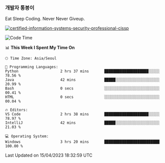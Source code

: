 ### 개발자 통붕이
Eat Sleep Coding.
Never Never Giveup.

[![certified-information-systems-security-professional-cissp](https://user-images.githubusercontent.com/44606727/157613689-acd84ec6-5f8f-4e79-89d9-a8d51f033634.png)](https://www.credly.com/badges/f394a010-85a0-450b-9136-8043af01d71c/public_url)

<!--START_SECTION:waka-->
![Code Time](http://img.shields.io/badge/Code%20Time-1%2C508%20hrs%2037%20mins-blue)

📊 **This Week I Spent My Time On** 

```text
🕑︎ Time Zone: Asia/Seoul

💬 Programming Languages: 
Python                   2 hrs 37 mins       ████████████████████░░░░░   78.56 % 
Java                     42 mins             █████░░░░░░░░░░░░░░░░░░░░   20.99 % 
Bash                     0 secs              ░░░░░░░░░░░░░░░░░░░░░░░░░   00.41 % 
HTML                     0 secs              ░░░░░░░░░░░░░░░░░░░░░░░░░   00.04 % 

🔥 Editors: 
VS Code                  2 hrs 38 mins       ████████████████████░░░░░   78.97 % 
IntelliJ                 42 mins             █████░░░░░░░░░░░░░░░░░░░░   21.03 % 

💻 Operating System: 
Windows                  3 hrs 20 mins       █████████████████████████   100.00 % 
```


 Last Updated on 15/04/2023 18:32:59 UTC
<!--END_SECTION:waka-->
